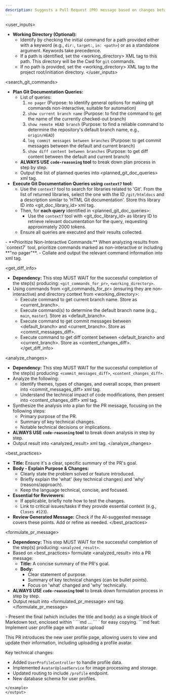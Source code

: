 ```yaml
---
description: Suggests a Pull Request (PR) message based on changes between the current branch and the default branch, supporting target directories and incorporating best practices.
---
```


<user_inputs>
- **Working Directory (Optional):**
  - Identify by checking the initial command for a path provided either with a keyword (e.g., `dir:`, `target:`, `in: <path>`) or as a standalone argument. Keywords take precedence.
  - If a path is identified, set the <working_directory> XML tag to this path. This directory will be the Cwd for `git` commands.
  - If no path is provided, set the <working_directory> XML tag to the project root/initiation directory.
</user_inputs>

<search_git_commands>
- **Plan Git Documentation Queries:**
    - List of queries:
        1. `no pager` (Purpose: to identify general options for making git commands non-interactive, suitable for automation)
        2. `show current branch name` (Purpose: to find the command to get the name of the currently checked-out branch)
        3. `show remote HEAD branch` (Purpose: to find a reliable command to determine the repository's default branch name, e.g., `origin/HEAD`)
        4. `log commit messages between branches` (Purpose: to get commit messages between the default and current branch)
        5. `show diff content between branches` (Purpose: to get diff content between the default and current branch)
    - **ALWAYS USE `code-reasoning` tool** to break down plan process in step by step.
    - Output the list of planned queries into <planned_git_doc_queries> xml tag.
- **Execute Git Documentation Queries using `context7` tool:**
    - Use the `context7` tool to search for libraries related to 'Git'. From the list of returned libraries, select the one with the ID `/git/htmldocs` and a description similar to 'HTML Git documentation'. Store this library ID into <git_doc_library_id> xml tag.
    - Then, for **each query** identified in <planned_git_doc_queries>:
        - Use the `context7` tool with <git_doc_library_id> as library ID to retrieve relevant documentation for the query, requesting approximately 2000 tokens.
    - Ensure all queries are executed and their results collected.
<important>
- **Prioritize Non-Interactive Commands:** When analyzing results from `context7` tool, prioritize commands marked as non-interactive or including **"no pager"**.
</important>
- Collate and output the relevant command information into <git_commands_for_pr> xml tag.
</search_git_commands>

<get_diff_info>
- **Dependency:** This step MUST WAIT for the successful completion of the step(s) producing: `<git_commands_for_pr>`, `<working_directory>`.
- Using commands from <git_commands_for_pr> (ensuring they are non-interactive) and directory context from <working_directory>:
    - Execute command to get current branch name. Store as <current_branch>.
    - Execute command(s) to determine the default branch name (e.g., `main`, `master`). Store as <default_branch>.
    - Execute command to get commit messages between <default_branch> and <current_branch>. Store as <commit_messages_diff>.
    - Execute command to get diff content between <default_branch> and <current_branch>. Store as <content_changes_diff>.
</get_diff_info>

<analyze_changes>
- **Dependency:** This step MUST WAIT for the successful completion of the step(s) producing: `<commit_messages_diff>`, `<content_changes_diff>`.
- Analyze the following:
    - Identify themes, types of changes, and overall scope, then present into <commit_messages_diff> xml tag. 
    - Understand the technical impact of code modifications, then present into <content_changes_diff> xml tag.
- Synthesize the analysis into a plan for the PR message, focusing on the following steps:
    - Primary purpose of the PR.
    - Summary of key technical changes.
    - Notable technical decisions or implications.
- **ALWAYS USE `code-reasoning` tool** to break down analysis in step by step. 
- Output result into <analyzed_result> xml tag.
</analyze_changes>

<best_practices>
- **Title:** Ensure it's a clear, specific summary of the PR's goal.
- **Body - Explain Purpose & Changes:**
    - Clearly state the problem solved or feature introduced.
    - Briefly explain the 'what' (key technical changes) and 'why' (reasons/approach).
    - Keep the language technical, concise, and focused.
- **Essential for Reviewers:**
    - If applicable, briefly note how to test the changes.
    - Link to critical issues/tasks if they provide essential context (e.g., `Closes #123`).
- **Review Generated Message:** Check if the AI-suggested message covers these points. Add or refine as needed.
</best_practices>

<formulate_pr_message>
- **Dependency:** This step MUST WAIT for the successful completion of the step(s) producing: `<analyzed_result>`. 
- Based on <best_practices> formulate <analyzed_result> into a PR message:
    - **Title:** A concise summary of the PR's goal.
    - **Body:**
        - Clear statement of purpose.
        - Summary of key technical changes (can be bullet points).
        - Focus on 'what' changed and 'why' technically.
- **ALWAYS USE `code-reasoning` tool** to break down formulation process in step by step.
- Output result into <formulated_pr_message> xml tag.
</formulate_pr_message>

<output>
- Present the final <formulated_pr_message> (which includes the title and body) as a single block of Markdown text, enclosed within ` ```md ... ``` ` for easy copying.
<example>
```md
feat: Implement user profile page with avatar upload

This PR introduces the new user profile page, allowing users to view and update their information, including uploading a profile avatar.

Key technical changes:
- Added `UserProfileController` to handle profile data.
- Implemented `AvatarUploadService` for image processing and storage.
- Updated routing to include `/profile` endpoint.
- New database schema for user profiles.
```
</example>
</output>
